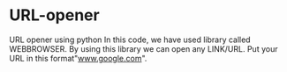 # URL-opener
URL opener using python
In this code, we have used library called WEBBROWSER.
By using this library we can open any LINK/URL.
Put your URL in this format"www.google.com".
